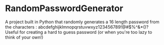 # RandomPasswordGenerator
A project built in Python that randomly generates a 16 length password from the characters : abcdefghijklmnopqrstuvwxyz123456789!@#$%^&*()?
Useful for creating a hard to guess password (or when you're too lazy to think of your own!)
